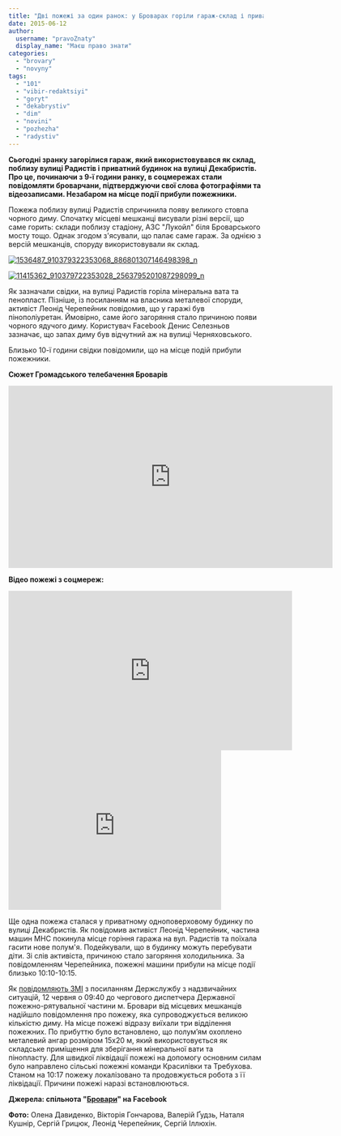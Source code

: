 ```yaml
---
title: "Дві пожежі за один ранок: у Броварах горіли гараж-склад і приватний будинок - ФОТО, ВІДЕО"
date: 2015-06-12
author: 
  username: "pravoZnaty"
  display_name: "Маєш право знати"
categories: 
  - "brovary"
  - "novyny"
tags: 
  - "101"
  - "vibir-redaktsiyi"
  - "goryt"
  - "dekabrystiv"
  - "dim"
  - "novini"
  - "pozhezha"
  - "radystiv"
---
```


**Сьогодні зранку загорілися гараж, який використовувався як склад, поблизу вулиці Радистів і приватний будинок на вулиці Декабристів. Про це, починаючи з 9-ї години ранку, в соцмережах стали повідомляти броварчани, підтверджуючи свої слова фотографіями та відеозаписами. Незабаром на місце події прибули пожежники.**

Пожежа поблизу вулиці Радистів спричинила появу великого стовпа чорного диму. Спочатку місцеві мешканці висували різні версії, що саме горить: склади поблизу стадіону, АЗС "Лукойл" біля Броварського мосту тощо. Однак згодом з'ясували, що палає саме гараж. За однією з версій мешканців, споруду використовували як склад.

[![1536487_910379322353068_886801307146498398_n](https://mpz.brovary.org/wp-content/uploads/2015/06/1536487_910379322353068_886801307146498398_n.jpg)](https://mpz.brovary.org/wp-content/uploads/2015/06/1536487_910379322353068_886801307146498398_n.jpg)

[![11415362_910379722353028_2563795201087298099_n](https://mpz.brovary.org/wp-content/uploads/2015/06/11415362_910379722353028_2563795201087298099_n.jpg)](https://mpz.brovary.org/wp-content/uploads/2015/06/11415362_910379722353028_2563795201087298099_n.jpg)

Як зазначали свідки, на вулиці Радистів горіла мінеральна вата та пенопласт. Пізніше, із посиланням на власника металевої споруди, активіст Леонід Черепейник повідомив, що у гаражі був пінополіуретан. Ймовірно, саме його загоряння стало причиною появи чорного ядучого диму. Користувач Facebook Денис Селезньов зазначає, що запах диму був відчутний аж на вулиці Черняховського.

Близько 10-ї години свідки повідомили, що на місце подій прибули пожежники.

**Сюжет Громадського телебачення Броварів**

<iframe src="https://www.youtube.com/embed/8xcaXHvDJqg" width="640" height="360" frameborder="0" allowfullscreen="allowfullscreen"></iframe>

**Відео пожежі з соцмереж:**

<iframe src="https://www.youtube.com/embed/EjQfFwz4kt4" width="560" height="315" frameborder="0" allowfullscreen="allowfullscreen"></iframe>

<iframe src="https://www.youtube.com/embed/2PN2E0tflD4" width="420" height="315" frameborder="0" allowfullscreen="allowfullscreen"></iframe>

Ще одна пожежа сталася у приватному одноповерховому будинку по вулиці Декабристів. Як повідомив активіст Леонід Черепейник, частина машин МНС покинула місце горіння гаража на вул. Радистів та поїхала гасити нове полум'я. Подейкували, що в будинку можуть перебувати діти. Зі слів активіста, причиною стало загоряння холодильника. За повідомленням Черепейника, пожежні машини прибули на місце події близько 10:10-10:15.

Як [повідомляють ЗМІ](http://www.hromadske.tv/society/v-brovarakh-gorit-sklad-pinoplastu-ta-azs-video/) з посиланням Держслужбу з надзвичайних ситуацій, 12 червня о 09:40 до чергового диспетчера Державної пожежно-рятувальної частини м. Бровари від місцевих мешканців надійшло повідомлення про пожежу, яка супроводжується великою кількістю диму. На місце пожежі відразу виїхали три відділення пожежних. По прибуттю було встановлено, що полум’ям охоплено металевий ангар розміром 15х20 м, який використовується як складське приміщення для зберігання мінеральної вати та пінопласту. Для швидкої ліквідації пожежі на допомогу основним силам було направлено сільські пожежні команди Красилівки та Требухова. Станом на 10:17 пожежу локалізовано та продовжується робота з її ліквідації. Причини пожежі наразі встановлюються.

**Джерела: спільнота "[Бровари](https://www.facebook.com/groups/brovary/)" на Facebook**

**Фото:** Олена Давиденко, Вікторія Гончарова, Валерій Ґудзь, Наталя Кушнір, Сергій Грицюк, Леонід Черепейник, Сергій Іллюхін.
